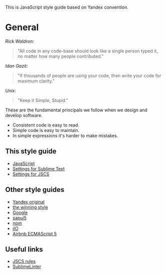 This is JavaScript style guide based on Yandex convention.

# General

_Rick Waldron:_
> "All code in any code-base should look like a single person typed it, no matter how many people contributed."

_Idan Gazit:_
> "If thousands of people are using your code, then write your code for maximum clarity."

_Unix:_
> "Keep it Simple, Stupid."

These are the fundamental principals we follow when we design and develop software.

* Consistent code is easy to read.
* Simple code is easy to maintain.
* In simple expressions it's harder to make mistakes.

## This style guide
* [JavaScript](javascript.ru.md)
* [Settings for Sublime Text](Preferences.sublime-settings)
* [Settings for JSCS](ui5.json)

## Other style guides
* [Yandex original](https://github.com/yandex/codestyle)
* [the winning style](https://seravo.fi/2013/javascript-the-winning-style)
* [Google](https://google-styleguide.googlecode.com/svn/trunk/javascriptguide.xml)
* [sapui5](https://sapui5.hana.ondemand.com/sdk/#docs/guide/eded636b85584cd586b1fe231d2b5dac.html)
* [npm](https://docs.npmjs.com/misc/coding-style)
* [jIO](http://www.j-io.org/Javascript-Naming_Conventions/)
* [Airbnb ECMAScript 5](https://github.com/airbnb/javascript/tree/master/es5)

## Useful links
* [JSCS rules](http://jscs.info/rules.html)
* [SublimeLinter](http://www.sublimelinter.com/en/latest/)
